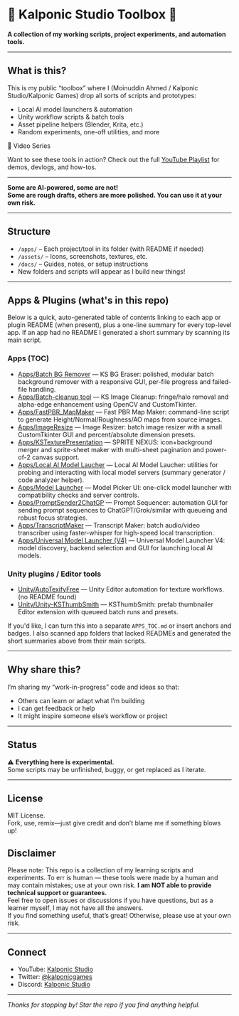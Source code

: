 # 🧰 Kalponic Studio Toolbox 🧰

**A collection of my working scripts, project experiments, and automation tools.**

---

## What is this?

This is my public “toolbox” where I (Moinuddin Ahmed / Kalponic Studio/Kalponic Games) drop all sorts of scripts and prototypes:
- Local AI model launchers & automation
- Unity workflow scripts & batch tools
- Asset pipeline helpers (Blender, Krita, etc.)
- Random experiments, one-off utilities, and more

🎥 Video Series

Want to see these tools in action?
Check out the full [YouTube Playlist](https://www.youtube.com/watch?v=A_a7Gbjomi0&list=PLaTHVltQr1eMOgCdw5K5Fn13gIJJQOrgR&pp=gAQB) for demos, devlogs, and how-tos.

---

**Some are AI-powered, some are not!  
Some are rough drafts, others are more polished. You can use it at your own risk.**

---

## Structure

- `/apps/` – Each project/tool in its folder (with README if needed)
- `/assets/` – Icons, screenshots, textures, etc.
- `/docs/` – Guides, notes, or setup instructions
- New folders and scripts will appear as I build new things!

---

## Apps & Plugins (what's in this repo)

Below is a quick, auto-generated table of contents linking to each app or plugin README (when present), plus a one-line summary for every top-level app. If an app had no README I generated a short summary by scanning its main script.

### Apps (TOC)

- [Apps/Batch BG Remover](Apps/Batch%20BG%20Remover/README.md) — KS BG Eraser: polished, modular batch background remover with a responsive GUI, per-file progress and failed-file handling.
- [Apps/Batch-cleanup tool](Apps/Batch-cleanup%20tool/README.md) — KS Image Cleanup: fringe/halo removal and alpha-edge enhancement using OpenCV and CustomTkinter.
- [Apps/FastPBR_MapMaker](Apps/FastPBR_MapMaker/PBRMapMakerSimpler.py) — Fast PBR Map Maker: command-line script to generate Height/Normal/Roughness/AO maps from source images.
- [Apps/ImageResize](Apps/ImageResize/ImageResize.py) — Image Resizer: batch image resizer with a small CustomTkinter GUI and percent/absolute dimension presets.
- [Apps/KSTexturePresentation](Apps/KSTexturePresentation/README.md) — SPRITE NEXUS: icon+background merger and sprite-sheet maker with multi-sheet pagination and power-of-2 canvas support.
- [Apps/Local AI Model Laucher](Apps/Local%20AI%20Model%20Laucher/code_analyzer.py) — Local AI Model Laucher: utilities for probing and interacting with local model servers (summary generator / code analyzer helper).
- [Apps/Model Launcher](Apps/Model%20Launcher/readme.md) — Model Picker UI: one-click model launcher with compatibility checks and server controls.
- [Apps/PromptSender2ChatGP](Apps/PromptSender2ChatGP/README.md) — Prompt Sequencer: automation GUI for sending prompt sequences to ChatGPT/Grok/similar with queueing and robust focus strategies.
- [Apps/TranscriptMaker](Apps/TranscriptMaker/BatchTranscribe.py) — Transcript Maker: batch audio/video transcriber using faster-whisper for high-speed local transcription.
- [Apps/Universal Model Launcher (V4)](Apps/Universal%20Model%20Launcher/Version4/README.md) — Universal Model Launcher V4: model discovery, backend selection and GUI for launching local AI models.

### Unity plugins / Editor tools

- [Unity/AutoTexifyFree](/Unity/AutoTexifyFree) — Unity Editor automation for texture workflows. (no README found)
- [Unity/Unity-KSThumbSmith](Unity/Unity-KSThumbSmith/README.md) — KSThumbSmith: prefab thumbnailer Editor extension with queueed batch runs and presets.

If you'd like, I can turn this into a separate `APPS_TOC.md` or insert anchors and badges. I also scanned app folders that lacked READMEs and generated the short summaries above from their main scripts.

---

## Why share this?

I’m sharing my “work-in-progress” code and ideas so that:
- Others can learn or adapt what I’m building
- I can get feedback or help
- It might inspire someone else’s workflow or project

---

## Status

⚠️ **Everything here is experimental.**  
Some scripts may be unfinished, buggy, or get replaced as I iterate.

---

## License

MIT License.  
Fork, use, remix—just give credit and don’t blame me if something blows up!

## Disclaimer

Please note:
This repo is a collection of my learning scripts and experiments. 
To err is human — these tools were made by a human and may contain mistakes; use at your own risk.
**I am NOT able to provide technical support or guarantees.**  
Feel free to open issues or discussions if you have questions, but as a learner myself, I may not have all the answers.  
If you find something useful, that’s great! Otherwise, please use at your own risk.



---

## Connect

- YouTube: [Kalponic Studio](https://youtube.com/@kalponic_studio)
- Twitter: [@kalponicgames](https://twitter.com/kalponicgames)
- Discord: [Kalponic Studio](discord.gg/TpJ6wDp7P8)

---

*Thanks for stopping by! Star the repo if you find anything helpful.*



